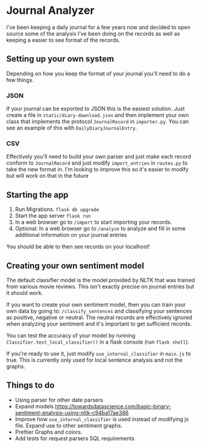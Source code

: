 # Journal Analyzer

I've been keeping a daily journal for a few years now and decided to open source some of the analysis I've been doing on the records as well as keeping a easier to see format of the records.

## Setting up your own system

Depending on how you keep the format of your journal you'll need to do a few things.

### JSON

If your journal can be exported to JSON this is the easiest solution. Just create a file in `static/diary-download.json` and then implement your own class that implements the protocol `JournalRecord` in `importer.py`. You can see an example of this with `DailyDiaryJournalEntry`.

### CSV

Effectively you'll need to build your own parser and just make each record conform to `JournalRecord` and just modify `import_entries` in `routes.py` to take the new format in. I'm looking to improve this so it's easier to modify but will work on that in the future

## Starting the app

1) Run Migrations. `flask db upgrade`
2) Start the app server `flask run`
3) In a web browser go to `/import` to start importing your records.
4) Optional: In a web browser go to `/analyze` to analyze and fill in some additional information on your journal entries

You should be able to then see records on your localhost!

## Creating your own sentiment model

The default classifier model is the model provided by NLTK that was trained from various movie reviews. This isn't exactly precise on journal entries but it should work.

If you want to create your own sentiment model, then you can train your own data by going to: `/classify_sentences` and classifying your sentences as positive, negative or neutral. The neutral records are effectively ignored when analyzing your sentiment and it's important to get sufficient records.

You can test the accuracy of your model by running `Classifier.test_local_classifier()` in a flask console (run `flask shell`).

If you're ready to use it, just modify `use_internal_classifier` in `main.js` to true. This is currently only used for local sentence analysis and not the graphs.

## Things to do

- Using parser for other date parsers
- Expand models https://towardsdatascience.com/basic-binary-sentiment-analysis-using-nltk-c94ba17ae386
- Improve how `use_internal_classifier` is used instead of modifying js file. Expand use to other sentiment graphs.
- Prettier Graphs and colors.
- Add tests for request parsers SQL requirements